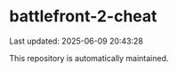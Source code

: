 # battlefront-2-cheat

Last updated: 2025-06-09 20:43:28

This repository is automatically maintained.
